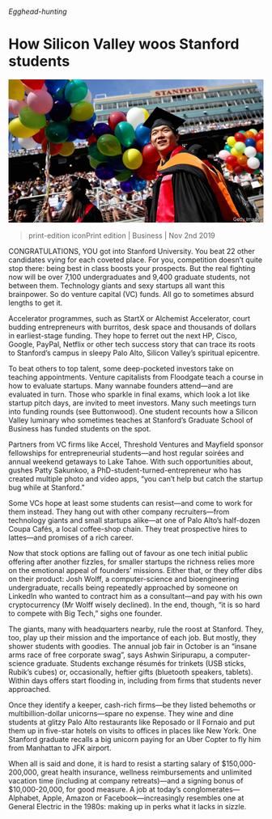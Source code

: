 ###### Egghead-hunting

# How Silicon Valley woos Stanford students 

![image](images/20191102_WBP001_0.jpg) 

> print-edition iconPrint edition | Business | Nov 2nd 2019 

 CONGRATULATIONS, YOU got into Stanford University. You beat 22 other candidates vying for each coveted place. For you, competition doesn’t quite stop there: being best in class boosts your prospects. But the real fighting now will be over 7,100 undergraduates and 9,400 graduate students, not between them. Technology giants and sexy startups all want this brainpower. So do venture capital (VC) funds. All go to sometimes absurd lengths to get it. 

Accelerator programmes, such as StartX or Alchemist Accelerator, court budding entrepreneurs with burritos, desk space and thousands of dollars in earliest-stage funding. They hope to ferret out the next HP, Cisco, Google, PayPal, Netflix or other tech success story that can trace its roots to Stanford’s campus in sleepy Palo Alto, Silicon Valley’s spiritual epicentre. 

To beat others to top talent, some deep-pocketed investors take on teaching appointments. Venture capitalists from Floodgate teach a course in how to evaluate startups. Many wannabe founders attend—and are evaluated in turn. Those who sparkle in final exams, which look a lot like startup pitch days, are invited to meet investors. Many such meetings turn into funding rounds (see Buttonwood). One student recounts how a Silicon Valley luminary who sometimes teaches at Stanford’s Graduate School of Business has funded students on the spot. 

Partners from VC firms like Accel, Threshold Ventures and Mayfield sponsor fellowships for entrepreneurial students—and host regular soirées and annual weekend getaways to Lake Tahoe. With such opportunities about, gushes Patty Sakunkoo, a PhD-student-turned-entrepreneur who has created multiple photo and video apps, “you can’t help but catch the startup bug while at Stanford.” 

Some VCs hope at least some students can resist—and come to work for them instead. They hang out with other company recruiters—from technology giants and small startups alike—at one of Palo Alto’s half-dozen Coupa Cafés, a local coffee-shop chain. They treat prospective hires to lattes—and promises of a rich career. 

Now that stock options are falling out of favour as one tech initial public offering after another fizzles, for smaller startups the richness relies more on the emotional appeal of founders’ missions. Either that, or they offer dibs on their product: Josh Wolff, a computer-science and bioengineering undergraduate, recalls being repeatedly approached by someone on LinkedIn who wanted to contract him as a consultant—and pay with his own cryptocurrency (Mr Wolff wisely declined). In the end, though, “it is so hard to compete with Big Tech,” sighs one founder. 

The giants, many with headquarters nearby, rule the roost at Stanford. They, too, play up their mission and the importance of each job. But mostly, they shower students with goodies. The annual job fair in October is an “insane arms race of free corporate swag”, says Ashwin Siripurapu, a computer-science graduate. Students exchange résumés for trinkets (USB sticks, Rubik’s cubes) or, occasionally, heftier gifts (bluetooth speakers, tablets). Within days offers start flooding in, including from firms that students never approached. 

Once they identify a keeper, cash-rich firms—be they listed behemoths or multibillion-dollar unicorns—spare no expense. They wine and dine students at glitzy Palo Alto restaurants like Reposado or Il Fornaio and put them up in five-star hotels on visits to offices in places like New York. One Stanford graduate recalls a big unicorn paying for an Uber Copter to fly him from Manhattan to JFK airport. 

When all is said and done, it is hard to resist a starting salary of $150,000-200,000, great health insurance, wellness reimbursements and unlimited vacation time (including at company retreats)—and a signing bonus of $10,000-20,000, for good measure. A job at today’s conglomerates—Alphabet, Apple, Amazon or Facebook—increasingly resembles one at General Electric in the 1980s: making up in perks what it lacks in sizzle.  

